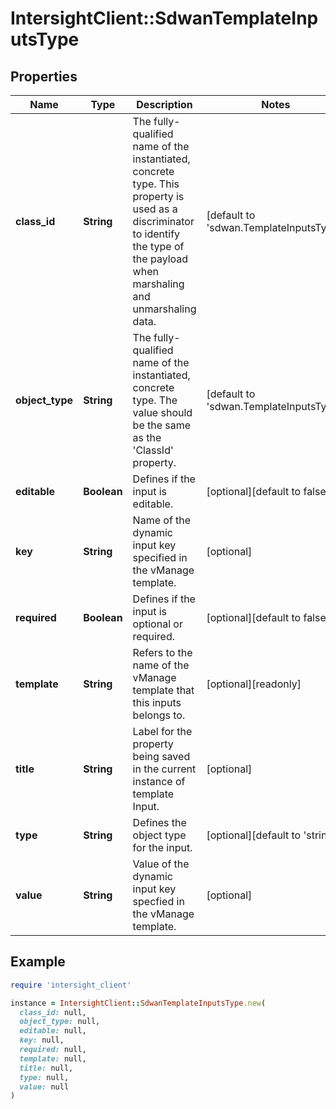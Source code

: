# IntersightClient::SdwanTemplateInputsType

## Properties

| Name | Type | Description | Notes |
| ---- | ---- | ----------- | ----- |
| **class_id** | **String** | The fully-qualified name of the instantiated, concrete type. This property is used as a discriminator to identify the type of the payload when marshaling and unmarshaling data. | [default to &#39;sdwan.TemplateInputsType&#39;] |
| **object_type** | **String** | The fully-qualified name of the instantiated, concrete type. The value should be the same as the &#39;ClassId&#39; property. | [default to &#39;sdwan.TemplateInputsType&#39;] |
| **editable** | **Boolean** | Defines if the input is editable. | [optional][default to false] |
| **key** | **String** | Name of the dynamic input key specified in the vManage template. | [optional] |
| **required** | **Boolean** | Defines if the input is optional or required. | [optional][default to false] |
| **template** | **String** | Refers to the name of the vManage template that this inputs belongs to. | [optional][readonly] |
| **title** | **String** | Label for the property being saved in the current instance of template Input. | [optional] |
| **type** | **String** | Defines the object type for the input. | [optional][default to &#39;string&#39;] |
| **value** | **String** | Value of the dynamic input key specfied in the vManage template. | [optional] |

## Example

```ruby
require 'intersight_client'

instance = IntersightClient::SdwanTemplateInputsType.new(
  class_id: null,
  object_type: null,
  editable: null,
  key: null,
  required: null,
  template: null,
  title: null,
  type: null,
  value: null
)
```


